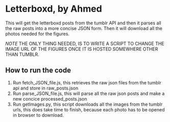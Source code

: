 # Letterboxd, by Ahmed
This will get the letterboxd posts from the tumblr API and then it parses all the raw posts into a more concise JSON form. Then it will download all the photos needed for the figures. 

*NOTE* THE ONLY THING NEEDED, IS TO WRITE A SCRIPT TO CHANGE THE IMAGE URL OF THE FIGURES ONCE IT IS HOSTED SOMEWHERE OTHER THAN TUMBLR. 

## How to run the code
1. Run fetch_JSON_file.js, this retrieves the raw json files from the tumblr api and store in raw_posts.json
2. Run parse_JSON_file.js, this will parse all the raw json posts and make a new concice processed_posts.json
3. Run getImages.py, this script downloads all the images from the tumblr urls, this does take time to finish, because each photo has to be opened in browser to download.
